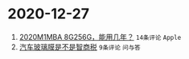# 2020-12-27

1. [2020M1MBA 8G256G，能用几年？](https://www.v2ex.com/t/739309) ``14条评论`` ``Apple``
1. [汽车玻璃膜是不是智商税](https://www.v2ex.com/t/739315) ``9条评论`` ``问与答``
